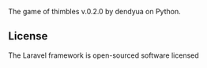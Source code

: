   The game of thimbles v.0.2.0 by dendyua on Python.


  License
  --------
  The Laravel framework is open-sourced software licensed
